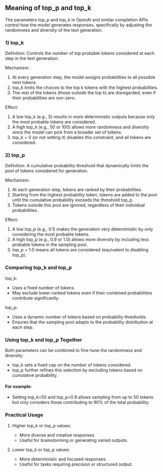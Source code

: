 ## Meaning of top_p and top_k

The parameters top_p and top_k in OpenAI and similar completion APIs control how the model generates responses, specifically by adjusting the randomness and diversity of the text generation.

### 1) top_k

Definition: Controls the number of top probable tokens considered at each step in the text generation.

Mechanism:

1)   At every generation step, the model assigns probabilities to all possible next tokens.
2)   top_k limits the choices to the top k tokens with the highest probabilities.
3)   The rest of the tokens (those outside the top k) are disregarded, even if their probabilities are non-zero.

Effect:

1)   A low top_k (e.g., 5) results in more deterministic outputs because only the most probable tokens are considered.
2)   A high top_k (e.g., 50 or 100) allows more randomness and diversity since the model can pick from a broader set of tokens.
3)   top_k = 0 (or not setting it) disables this constraint, and all tokens are considered.


### 2) top_p

Definition: A cumulative probability threshold that dynamically limits the pool of tokens considered for generation.

Mechanism:

1)  At each generation step, tokens are ranked by their probabilities.
2)  Starting from the highest probability token, tokens are added to the pool until the cumulative probability exceeds the threshold top_p.
3)  Tokens outside this pool are ignored, regardless of their individual probabilities.

Effect:

1)  A low top_p (e.g., 0.1) makes the generation very deterministic by only considering the most probable tokens.
2)  A high top_p (e.g., 0.9 or 1.0) allows more diversity by including less probable tokens in the sampling pool.
3)  top_p = 1.0 means all tokens are considered (equivalent to disabling top_p).

### Comparing top_k and top_p

top_k:

*  Uses a fixed number of tokens.
*  May exclude lower-ranked tokens even if their combined probabilities contribute significantly.

top_p:

*  Uses a dynamic number of tokens based on probability thresholds.
*  Ensures that the sampling pool adapts to the probability distribution at each step.

### Using top_k and top_p Together

Both parameters can be combined to fine-tune the randomness and diversity:

*  top_k sets a fixed cap on the number of tokens considered.
*  top_p further refines this selection by excluding tokens based on cumulative probability.

#### For example:

*  Setting top_k=50 and top_p=0.9 allows sampling from up to 50 tokens but only considers those contributing to 90% of the total probability.


### Practical Usage

1)  Higher top_k or top_p values:
    *  More diverse and creative responses.
    *  Useful for brainstorming or generating varied outputs.

2)  Lower top_k or top_p values:
    *  More deterministic and focused responses.
    *  Useful for tasks requiring precision or structured output.